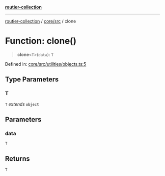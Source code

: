 [**routier-collection**](../../../README.md)

***

[routier-collection](../../../README.md) / [core/src](../README.md) / clone

# Function: clone()

> **clone**\<`T`\>(`data`): `T`

Defined in: [core/src/utilities/objects.ts:5](https://github.com/Agrejus/routier/blob/ae307d61bf9883ec014a438be7cbd96d2060d092/core/src/utilities/objects.ts#L5)

## Type Parameters

### T

`T` *extends* `object`

## Parameters

### data

`T`

## Returns

`T`
